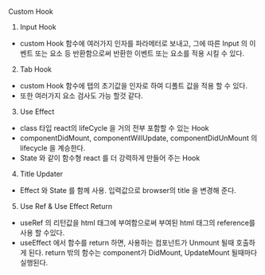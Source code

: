 Custom Hook

1. Input Hook

- custom Hook 함수에 여러가지 인자를 파라메터로 보내고, 그에 따른 Input 의 이벤트 또는 요소 등 반환함으로써 반환한 이벤트 또는 요소를 적용 시킬 수 있다.

2. Tab Hook

- custom Hook 함수에 탭의 초기값을 인자로 하여 디폴트 값을 적용 할 수 있다.
- 또한 여러가지 요소 검사도 가능 할것 같다.

3. Use Effect

- class 타입 react의 lifeCycle 을 거의 전부 포함할 수 있는 Hook
- componentDidMount, componentWillUpdate, componentDidUnMount 의 lifecycle 을 계승한다.
- State 와 같이 함수형 react 를 더 강력하게 만들어 주는 Hook

4. Title Updater

- Effect 와 State 를 함께 사용. 입력값으로 browser의 title 을 변경해 준다.

5. Use Ref & Use Effect Return
- useRef 의 리턴값을 html 태그에 부여함으로써 부여된 html 태그의 reference를 사용 할 수있다.
- useEffect 에서 함수를 return 하면, 사용하는 컴포넌트가 Unmount 될때 호출하게 된다. return 밖의 함수는 component가 DidMount, UpdateMount 될때마다 실행된다.